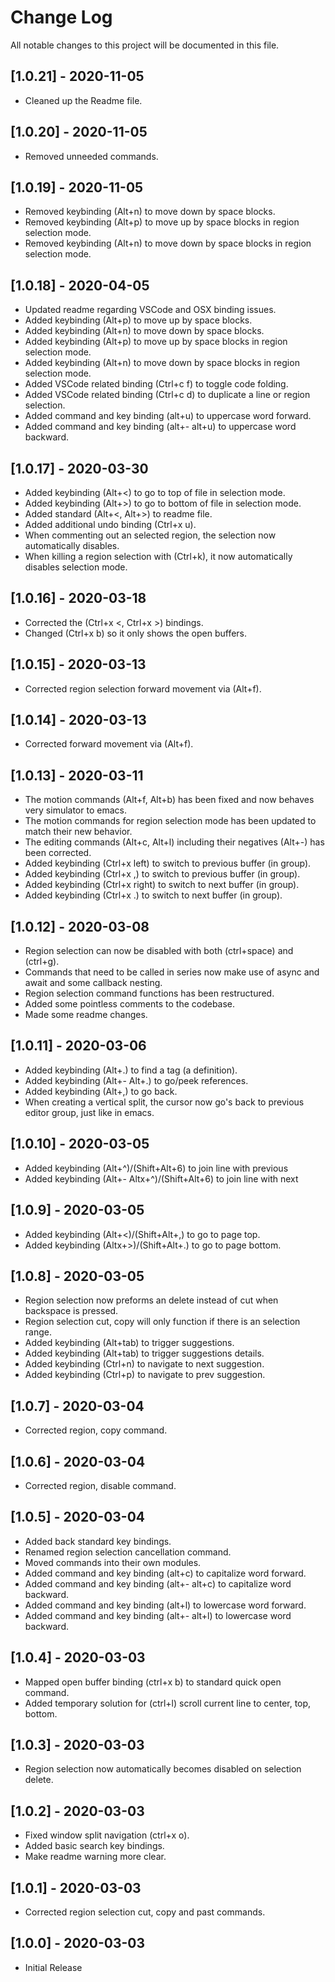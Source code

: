 # Change Log

All notable changes to this project will be documented in this file.

## [1.0.21] - 2020-11-05
- Cleaned up the Readme file.

## [1.0.20] - 2020-11-05
- Removed unneeded commands.

## [1.0.19] - 2020-11-05
- Removed keybinding (Alt+n) to move down by space blocks.
- Removed keybinding (Alt+p) to move up by space blocks in region selection mode.
- Removed keybinding (Alt+n) to move down by space blocks in region selection mode.

## [1.0.18] - 2020-04-05
- Updated readme regarding VSCode and OSX binding issues.
- Added keybinding (Alt+p) to move up by space blocks.
- Added keybinding (Alt+n) to move down by space blocks.
- Added keybinding (Alt+p) to move up by space blocks in region selection mode.
- Added keybinding (Alt+n) to move down by space blocks in region selection mode.
- Added VSCode related binding (Ctrl+c f) to toggle code folding.
- Added VSCode related binding (Ctrl+c d) to duplicate a line or region selection.
- Added command and key binding (alt+u) to uppercase word forward.
- Added command and key binding (alt+- alt+u) to uppercase word backward.

## [1.0.17] - 2020-03-30
- Added keybinding (Alt+<) to go to top of file in selection mode.
- Added keybinding (Alt+>) to go to bottom of file in selection mode.
- Added standard (Alt+<, Alt+>) to readme file.
- Added additional undo binding (Ctrl+x u).
- When commenting out an selected region, the selection now automatically disables.
- When killing a region selection with (Ctrl+k), it now automatically disables selection mode.

## [1.0.16] - 2020-03-18
- Corrected the (Ctrl+x <, Ctrl+x >) bindings.
- Changed (Ctrl+x b) so it only shows the open buffers.

## [1.0.15] - 2020-03-13
- Corrected region selection forward movement via (Alt+f).

## [1.0.14] - 2020-03-13
- Corrected forward movement via (Alt+f).

## [1.0.13] - 2020-03-11
- The motion commands (Alt+f, Alt+b) has been fixed and now behaves very simulator to emacs.
- The motion commands for region selection mode has been updated to match their new behavior.
- The editing commands (Alt+c, Alt+l) including their negatives (Alt+-) has been corrected.
- Added keybinding (Ctrl+x left) to switch to previous buffer (in group).
- Added keybinding (Ctrl+x ,) to switch to previous buffer (in group).
- Added keybinding (Ctrl+x right) to switch to next buffer (in group).
- Added keybinding (Ctrl+x .) to switch to next buffer (in group).

## [1.0.12] - 2020-03-08
- Region selection can now be disabled with both (ctrl+space) and (ctrl+g).
- Commands that need to be called in series now make use of async and await and some callback nesting.
- Region selection command functions has been restructured.
- Added some pointless comments to the codebase.
- Made some readme changes.

## [1.0.11] - 2020-03-06
- Added keybinding (Alt+.) to find a tag (a definition).
- Added keybinding (Alt+- Alt+.) to go/peek references.
- Added keybinding (Alt+,) to go back.
- When creating a vertical split, the cursor now go's back to previous editor group, just like in emacs.

## [1.0.10] - 2020-03-05
- Added keybinding (Alt+^)/(Shift+Alt+6) to join line with previous
- Added keybinding (Alt+- Altx+^)/(Shift+Alt+6) to join line with next

## [1.0.9] - 2020-03-05
- Added keybinding (Alt+<)/(Shift+Alt+,) to go to page top.
- Added keybinding (Altx+>)/(Shift+Alt+.) to go to page bottom.

## [1.0.8] - 2020-03-05
- Region selection now preforms an delete instead of cut when backspace is pressed.
- Region selection cut, copy will only function if there is an selection range.
- Added keybinding (Alt+tab) to trigger suggestions.
- Added keybinding (Alt+tab) to trigger suggestions details.
- Added keybinding (Ctrl+n) to navigate to next suggestion.
- Added keybinding (Ctrl+p) to navigate to prev suggestion.

## [1.0.7] - 2020-03-04
- Corrected region, copy command.

## [1.0.6] - 2020-03-04
- Corrected region, disable command.

## [1.0.5] - 2020-03-04
- Added back standard key bindings.
- Renamed region selection cancellation command.
- Moved commands into their own modules.
- Added command and key binding (alt+c) to capitalize word forward.
- Added command and key binding (alt+- alt+c) to capitalize word backward.
- Added command and key binding (alt+l) to lowercase word forward.
- Added command and key binding (alt+- alt+l) to lowercase word backward.

## [1.0.4] - 2020-03-03
- Mapped open buffer binding (ctrl+x b) to standard quick open command.
- Added temporary solution for (ctrl+l) scroll current line to center, top, bottom.

## [1.0.3] - 2020-03-03
- Region selection now automatically becomes disabled on selection delete.

## [1.0.2] - 2020-03-03
- Fixed window split navigation (ctrl+x o).
- Added basic search key bindings.
- Make readme warning more clear.

## [1.0.1] - 2020-03-03
- Corrected region selection cut, copy and past commands.

## [1.0.0] - 2020-03-03
- Initial Release
